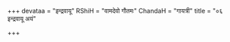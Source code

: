 +++
devataa = "इन्द्रवायू"
RShiH = "वामदेवो गौतमः"
ChandaH = "गायत्री"
title = "०६ इन्द्रवायू अयं"

+++
